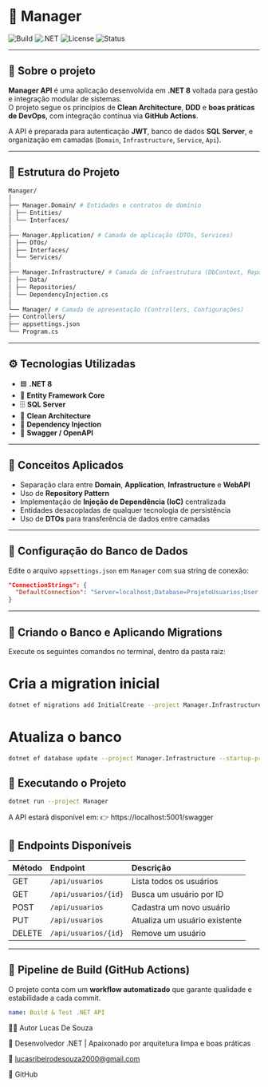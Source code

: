 # 🚀 Manager

![Build](https://github.com/SEU_USUARIO/Manager/actions/workflows/build.yml/badge.svg)
![.NET](https://img.shields.io/badge/.NET-8.0-blueviolet)
![License](https://img.shields.io/badge/license-MIT-green)
![Status](https://img.shields.io/badge/status-active-success)

---

## 📌 Sobre o projeto

**Manager API** é uma aplicação desenvolvida em **.NET 8** voltada para gestão e integração modular de sistemas.  
O projeto segue os princípios de **Clean Architecture**, **DDD** e **boas práticas de DevOps**, com integração contínua via **GitHub Actions**.

A API é preparada para autenticação **JWT**, banco de dados **SQL Server**, e organização em camadas (`Domain`, `Infrastructure`, `Service`, `Api`).

---

## 🧱 Estrutura do Projeto
``` bash
Manager/
│
├── Manager.Domain/ # Entidades e contratos de domínio
│ ├── Entities/
│ └── Interfaces/
│
├── Manager.Application/ # Camada de aplicação (DTOs, Services)
│ ├── DTOs/
│ ├── Interfaces/
│ └── Services/
│
├── Manager.Infrastructure/ # Camada de infraestrutura (DbContext, Repositórios)
│ ├── Data/
│ ├── Repositories/
│ └── DependencyInjection.cs
│
└── Manager/ # Camada de apresentação (Controllers, Configurações)
├── Controllers/
├── appsettings.json
└── Program.cs

```

---

## ⚙️ Tecnologias Utilizadas

- 🟦 **.NET 8**
- 🧠 **Entity Framework Core**
- 🗄️ **SQL Server**
- 🧩 **Clean Architecture**
- 🧰 **Dependency Injection**
- 📜 **Swagger / OpenAPI**

---

## 🧠 Conceitos Aplicados

- Separação clara entre **Domain**, **Application**, **Infrastructure** e **WebAPI**
- Uso de **Repository Pattern**
- Implementação de **Injeção de Dependência (IoC)** centralizada
- Entidades desacopladas de qualquer tecnologia de persistência
- Uso de **DTOs** para transferência de dados entre camadas

---

## 💾 Configuração do Banco de Dados

Edite o arquivo `appsettings.json` em `Manager` com sua string de conexão:

```json
"ConnectionStrings": {
  "DefaultConnection": "Server=localhost;Database=ProjetoUsuarios;User Id=sa;Password=1234as;TrustServerCertificate=True;"
}

```

---

## 🧩 Criando o Banco e Aplicando Migrations

Execute os seguintes comandos no terminal, dentro da pasta raiz:

# Cria a migration inicial
```bash
dotnet ef migrations add InitialCreate --project Manager.Infrastructure --startup-project Manager
```

# Atualiza o banco
```bash
dotnet ef database update --project Manager.Infrastructure --startup-project Manager
```

## 🚀 Executando o Projeto

```bash
dotnet run --project Manager
```

A API estará disponível em:
👉 https://localhost:5001/swagger

## 🧩 Endpoints Disponíveis

| Método | Endpoint             | Descrição                     |
| :----- | :------------------- | :---------------------------- |
| GET    | `/api/usuarios`      | Lista todos os usuários       |
| GET    | `/api/usuarios/{id}` | Busca um usuário por ID       |
| POST   | `/api/usuarios`      | Cadastra um novo usuário      |
| PUT    | `/api/usuarios`      | Atualiza um usuário existente |
| DELETE | `/api/usuarios/{id}` | Remove um usuário             |

---

## 🚀 Pipeline de Build (GitHub Actions)

O projeto conta com um **workflow automatizado** que garante qualidade e estabilidade a cada commit.

```yaml
name: Build & Test .NET API
```


👨‍💻 Autor Lucas De Souza

💼 Desenvolvedor .NET | Apaixonado por arquitetura limpa e boas práticas

📧 lucasribeirodesouza2000@gmail.com

🐙 GitHub
